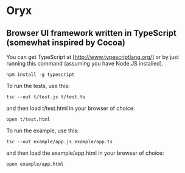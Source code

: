 # Oryx

## Browser UI framework written in TypeScript (somewhat inspired by Cocoa)

You can get TypeScript at [http://www.typescriptlang.org/] or
by just running this command (assuming you have Node.JS installed).

    npm install -g typescript

To run the tests, use this:

    tsc --out t/test.js t/test.ts

and then load t/test.html in your browser of choice:

    open t/test.html

To run the example, use this:

    tsc --out example/app.js example/app.ts

and then load the example/app.html in your browser of choice:

    open example/app.html 

